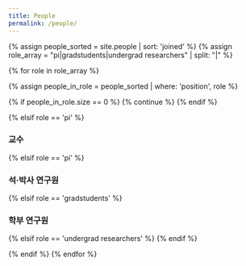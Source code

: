 ```yaml
---
title: People
permalink: /people/
---
```


{% assign people_sorted = site.people | sort: 'joined' %}
{% assign role_array = "pi|gradstudents|undergrad researchers" | split: "|" %}

{% for role in role_array %}

{% assign people_in_role = people_sorted | where: 'position', role %}

<!-- Skip section if there's nobody -->
{% if people_in_role.size == 0 %}
  {% continue %}
{% endif %}

<div class="pos_header">
 {% elsif role == 'pi' %}
<h3>교수</h3>
 {% elsif role == 'pi' %}
<h3>석·박사 연구원</h3>
 {% elsif role == 'gradstudents' %}
<h3>학부 연구원</h3>
 {% elsif role == 'undergrad researchers' %}
{% endif %}
</div>


{% endif %}
{% endfor %}

